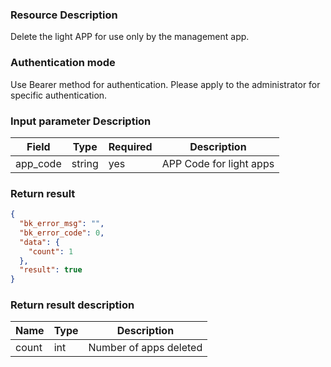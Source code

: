 ### Resource Description

Delete the light APP for use only by the management app.

### Authentication mode

Use Bearer method for authentication. Please apply to the administrator for specific authentication.

### Input parameter Description

| Field | Type | Required | Description |
| -------- | -------- | ---- | ----------------- |
| app_code | string   | yes | APP Code for light apps|

### Return result

```json
{
  "bk_error_msg": "",
  "bk_error_code": 0,
  "data": {
    "count": 1
  },
  "result": true
}
```

### Return result description

| Name         | Type   | Description              |
| ------------ | ------ | ----------------- |
| count     |  int |Number of apps deleted|